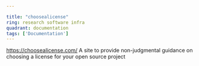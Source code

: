 ```yaml
---

title: "choosealicense"
ring: research software infra
quadrant: documentation
tags: ['Documentation']
---
```

https://choosealicense.com/
A site to provide non-judgmental guidance on choosing a license for your open source project
